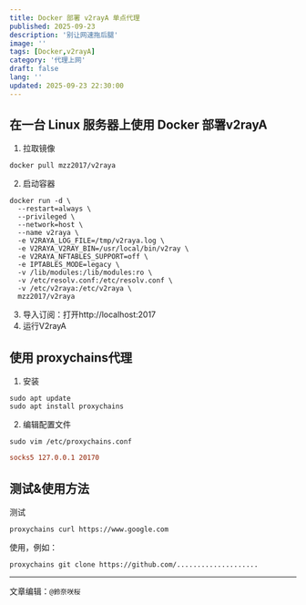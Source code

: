 ```yaml
---
title: Docker 部署 v2rayA 单点代理
published: 2025-09-23
description: '别让网速拖后腿'
image: ''
tags: [Docker,v2rayA]
category: '代理上网'
draft: false 
lang: ''
updated: 2025-09-23 22:30:00
---
```

## 在一台 Linux 服务器上使用 Docker 部署v2rayA

1. 拉取镜像
```
docker pull mzz2017/v2raya
```
2. 启动容器
```
docker run -d \
  --restart=always \
  --privileged \
  --network=host \
  --name v2raya \
  -e V2RAYA_LOG_FILE=/tmp/v2raya.log \
  -e V2RAYA_V2RAY_BIN=/usr/local/bin/v2ray \
  -e V2RAYA_NFTABLES_SUPPORT=off \
  -e IPTABLES_MODE=legacy \
  -v /lib/modules:/lib/modules:ro \
  -v /etc/resolv.conf:/etc/resolv.conf \
  -v /etc/v2raya:/etc/v2raya \
  mzz2017/v2raya
```
3. 导入订阅：打开http://localhost:2017
4. 运行V2rayA

## 使用 proxychains代理

1. 安装
```
sudo apt update 
sudo apt install proxychains
```
2. 编辑配置文件
```
sudo vim /etc/proxychains.conf
```
```conf title="/etc/proxychains.conf"
socks5 127.0.0.1 20170
```

## 测试&使用方法

测试
```
proxychains curl https://www.google.com
```
使用，例如：
```
proxychains git clone https://github.com/....................
```

---

文章编辑：`@鈴奈咲桜`